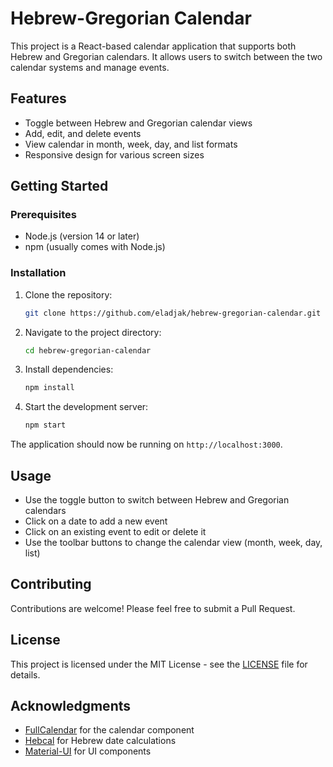 # Hebrew-Gregorian Calendar

This project is a React-based calendar application that supports both Hebrew and Gregorian calendars. It allows users to switch between the two calendar systems and manage events.

## Features

- Toggle between Hebrew and Gregorian calendar views
- Add, edit, and delete events
- View calendar in month, week, day, and list formats
- Responsive design for various screen sizes

## Getting Started

### Prerequisites

- Node.js (version 14 or later)
- npm (usually comes with Node.js)

### Installation

1. Clone the repository:
   ```bash
   git clone https://github.com/eladjak/hebrew-gregorian-calendar.git
   ```

2. Navigate to the project directory:
   ```bash
   cd hebrew-gregorian-calendar
   ```

3. Install dependencies:
   ```bash
   npm install
   ```

4. Start the development server:
   ```bash
   npm start
   ```

The application should now be running on `http://localhost:3000`.

## Usage

- Use the toggle button to switch between Hebrew and Gregorian calendars
- Click on a date to add a new event
- Click on an existing event to edit or delete it
- Use the toolbar buttons to change the calendar view (month, week, day, list)

## Contributing

Contributions are welcome! Please feel free to submit a Pull Request.

## License

This project is licensed under the MIT License - see the [LICENSE](LICENSE) file for details.

## Acknowledgments

- [FullCalendar](https://fullcalendar.io/) for the calendar component
- [Hebcal](https://www.hebcal.com/) for Hebrew date calculations
- [Material-UI](https://material-ui.com/) for UI components
